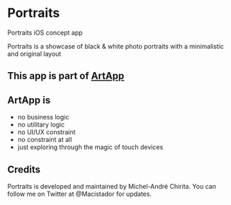 # Portraits
Portraits iOS concept app

Portraits is a showcase of black & white photo portraits with a minimalistic and original layout

## This app is part of [ArtApp](https://github.com/macistador/AppArt/) 
## ArtApp is
- no business logic
- no utilitary logic
- no UI/UX constraint
- no constraint at all
- just exploring through the magic of touch devices

## Credits
Portraits is developed and maintained by Michel-André Chirita. You can follow me on Twitter at @Macistador for updates.
